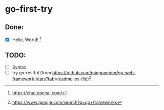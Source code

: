 # go-first-try

## Done:
- [x] Hello, World! [^1]

## TODO:
- [ ] Syntax
- [ ] try go-restful (from https://github.com/mingrammer/go-web-framework-stars?tab=readme-ov-file)[^2]

[^1]: https://chat.openai.com/
[^2]: https://www.google.com/search?q=go+frameworks